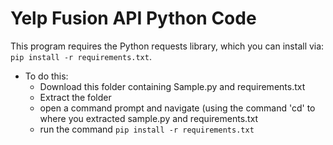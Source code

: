 # Yelp Fusion API Python Code

This program requires the Python requests library, which you can install via:
`pip install -r requirements.txt`.

* To do this:
  * Download this folder containing Sample.py and requirements.txt
  * Extract the folder
  * open a command prompt and navigate (using the command 'cd' to where you extracted sample.py and requirements.txt
  * run the command ```pip install -r requirements.txt```

